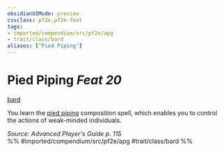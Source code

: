 ```yaml
---
obsidianUIMode: preview
cssclass: pf2e,pf2e-feat
tags:
- imported/compendium/src/pf2e/apg
- trait/class/bard
aliases: ["Pied Piping"]
---
```

# Pied Piping  *Feat 20*  
[bard](rules/traits/bard.md)  


You learn the [pied piping](../spells/pied-piping-apg.md) composition spell, which enables you to control the actions of weak-minded individuals.

*Source: Advanced Player's Guide p. 115*  
%% #imported/compendium/src/pf2e/apg #trait/class/bard %%